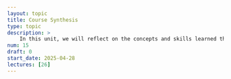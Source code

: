 ```yaml
---
layout: topic
title: Course Synthesis
type: topic
description: > 
    In this unit, we will reflect on the concepts and skills learned throughout the course, including integrating frontend and backend technologies, ensuring security, and employing best practices in design and coding. We will also discuss some of the considerations not covered in this course and consider some next steps if you want to enhance your learning.
num: 15
draft: 0
start_date: 2025-04-28
lectures: [26]
---
```

